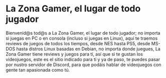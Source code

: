 # La Zona Gamer, el lugar de todo jugador
Bienvenid@s tod@s a La Zona Gamer, el lugar de todo jugador; no importa si juegas en PC o en consola (incluso si juegas en Linux), aquí te traemos reviews de juegos de todos los tiempos, desde NES hasta PS5, desde MS-DOS hasta distros Linux basadas en Debian, no importa donde juegues, La Zona Gamer tiene reviews y juegos para tí, así que si te gustan los videojuegos, este es el sitio indicado para tí y ya de paso, te puedes pasar por nustro servidor de Discord, para que podáis hablar de videojuegos con gente tan apasionada como tú.
